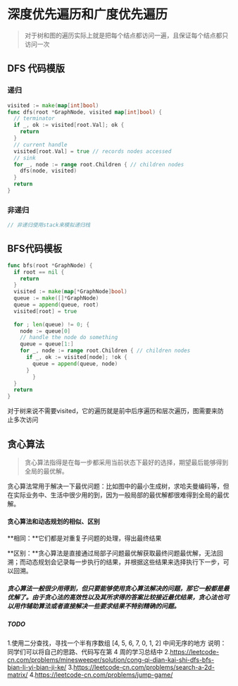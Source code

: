 # 深度优先遍历和广度优先遍历

> 对于树和图的遍历实际上就是把每个结点都访问一遍，且保证每个结点都只访问一次

## DFS 代码模版

### 递归

```go
visited := make(map[int]bool)
func dfs(root *GraphNode, visited map[int]bool) {
  // terminator
  if _, ok := visited[root.Val]; ok {
    return
  }
  // current handle
  visited[root.Val] = true // records nodes accessed
  // sink
  for _, node := range root.Children { // children nodes
    dfs(node, visited)
  }
  return
}
```

### 非递归

```go
// 非递归使用stack来模拟递归栈
```

## BFS代码模板

```go
func bfs(root *GraphNode) {
  if root == nil {
    return
  }
  visited := make(map[*GraphNode]bool)
  queue := make([]*GraphNode)
  queue = append(queue, root)
  visited[root] = true
  
  for ; len(queue) != 0; {
    node := queue[0]
    // handle the node do something
    queue = queue[1:]
    for _, node := range root.Children { // children nodes
      if _, ok := visited[node]; !ok {
        queue = append(queue, node)
      }
  		}
  }
  return
}
```

对于树来说不需要visited，它的遍历就是前中后序遍历和层次遍历，图需要来防止多次访问



## 贪心算法

> 贪心算法指得是在每一步都采用当前状态下最好的选择，期望最后能够得到全局的最优解。

贪心算法常用于解决一下最优问题：比如图中的最小生成树，求哈夫曼编码等，但在实际业务中、生活中很少用的到，因为一般局部的最优解都很难得到全局的最优解。

#### 贪心算法和动态规划的相似、区别

**相同：**它们都是对重复子问题的处理，得出最终结果

**区别：**贪心算法是直接通过局部子问题最优解获取最终问题最优解，无法回溯；而动态规划会记录每一步执行的结果，并根据这些结果来选择执行下一步，可以回溯。

##### 贪心算法一般很少用得到，但只要能够使用贪心算法解决的问题，那它一般都是最优解了。由于贪心法的高效性以及其所求得的答案比较接近最优结果，贪心法也可以用作辅助算法或者直接解决一些要求结果不特别精确的问题。

##### TODO
1.使用二分查找，寻找一个半有序数组 [4, 5, 6, 7, 0, 1, 2] 中间无序的地方
说明：同学们可以将自己的思路、代码写在第 4 周的学习总结中
2.https://leetcode-cn.com/problems/minesweeper/solution/cong-qi-dian-kai-shi-dfs-bfs-bian-li-yi-bian-ji-ke/
3.https://leetcode-cn.com/problems/search-a-2d-matrix/
4.https://leetcode-cn.com/problems/jump-game/
